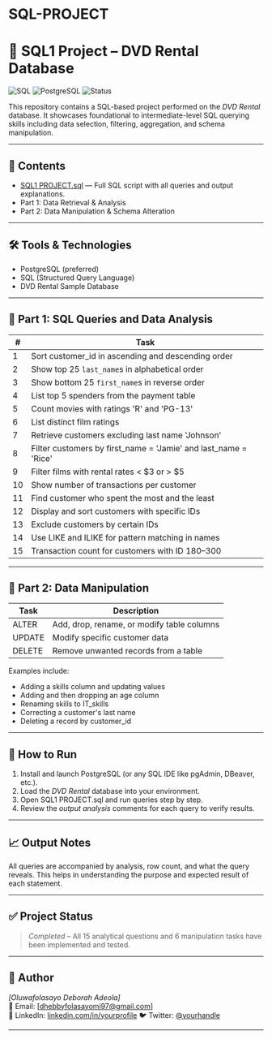 # SQL-PROJECT
# 🎯 SQL1 Project – DVD Rental Database

![SQL](https://img.shields.io/badge/SQL-Data--Analysis-blue)
![PostgreSQL](https://img.shields.io/badge/PostgreSQL-Used-informational)
![Status](https://img.shields.io/badge/Project-Completed-brightgreen)

This repository contains a SQL-based project performed on the *DVD Rental* database. It showcases foundational to intermediate-level SQL querying skills including data selection, filtering, aggregation, and schema manipulation.

---

## 📂 Contents

- [SQL1 PROJECT.sql](./SQL1%20PROJECT.sql) — Full SQL script with all queries and output explanations.
- Part 1: Data Retrieval & Analysis
- Part 2: Data Manipulation & Schema Alteration

---

## 🛠 Tools & Technologies

- PostgreSQL (preferred)
- SQL (Structured Query Language)
- DVD Rental Sample Database

---

## 📌 Part 1: SQL Queries and Data Analysis

| # | Task |
|---|------|
| 1 | Sort customer_id in ascending and descending order |
| 2 | Show top 25 `last_name`s in alphabetical order |
| 3 | Show bottom 25 `first_name`s in reverse order |
| 4 | List top 5 spenders from the payment table |
| 5 | Count movies with ratings 'R' and 'PG-13' |
| 6 | List distinct film ratings |
| 7 | Retrieve customers excluding last name 'Johnson' |
| 8 | Filter customers by first_name = 'Jamie' and last_name = 'Rice' |
| 9 | Filter films with rental rates < $3 or > $5 |
|10 | Show number of transactions per customer |
|11 | Find customer who spent the most and the least |
|12 | Display and sort customers with specific IDs |
|13 | Exclude customers by certain IDs |
|14 | Use LIKE and ILIKE for pattern matching in names |
|15 | Transaction count for customers with ID 180–300 |

---

## 🧪 Part 2: Data Manipulation

| Task | Description |
|------|-------------|
| ALTER | Add, drop, rename, or modify table columns |
| UPDATE | Modify specific customer data |
| DELETE | Remove unwanted records from a table |

Examples include:

- Adding a skills column and updating values
- Adding and then dropping an age column
- Renaming skills to IT_skills
- Correcting a customer's last name
- Deleting a record by customer_id

---

## 🧾 How to Run

1. Install and launch PostgreSQL (or any SQL IDE like pgAdmin, DBeaver, etc.).
2. Load the *DVD Rental* database into your environment.
3. Open SQL1 PROJECT.sql and run queries step by step.
4. Review the *output analysis* comments for each query to verify results.

---

## 📈 Output Notes

All queries are accompanied by analysis, row count, and what the query reveals. This helps in understanding the purpose and expected result of each statement.

---

## ✅ Project Status

> *Completed* – All 15 analytical questions and 6 manipulation tasks have been implemented and tested.

---

## 👤 Author

*[Oluwafolasayo Deborah Adeola]*  
📧 Email: [dhebbyfolasayomi97@gmail.com]  
🔗 LinkedIn: [linkedin.com/in/yourprofile]([https://linkedin.com/in/yourprofile](https://www.linkedin.com/in/oluwasayo-adeola-a035472a2?utm_source=share&utm_campaign=share_via&utm_content=profile&utm_medium=android_app))  
🐦 Twitter: [@yourhandle](https://twitter.com/yourhandle)

---


